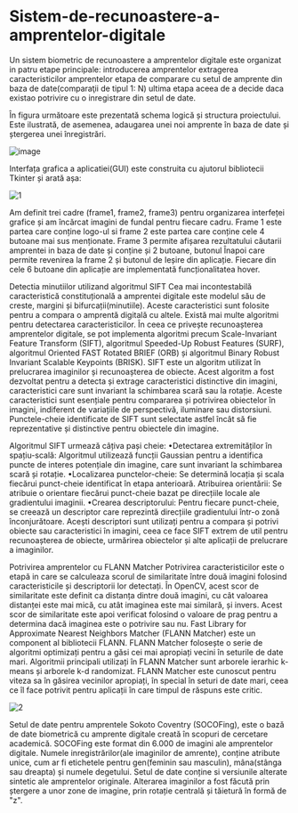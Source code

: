 # Sistem-de-recunoastere-a-amprentelor-digitale
Un sistem biometric de recunoastere a amprentelor digitale este organizat in patru etape principale: 
introducerea amprentelor
extragerea caracteristicilor amprentelor
etapa de comparare cu setul de amprente din baza de date(comparaţii de tipul 1: N)
ultima etapa aceea de a decide daca existao potrivire cu o inregistrare din setul de date. 

În figura următoare este prezentată schema logică și structura proiectului. Este ilustrată, de asemenea,
adaugarea unei noi amprente în baza de date și ștergerea unei înregistrări.

![image](https://github.com/ddaci/Recunoastere_amprenta_digitala/assets/148542192/b6c8da89-8707-4525-b1e6-acb9a7b9af58)



Interfața grafica a aplicatiei(GUI) este construita cu ajutorul bibliotecii Tkinter și arată așa:

![1](https://github.com/ddaci/Recunoastere_amprenta_digitala/assets/148542192/69f31409-ada8-4967-bf18-71a3445c7dd7)


Am definit trei cadre (frame1, frame2, frame3) pentru organizarea interfeței grafice și am încărcat
imagini de fundal pentru fiecare cadru. Frame 1 este partea care conține logo-ul si frame 2 este 
partea care conține cele 4 butoane mai sus menționate. Frame 3 permite afișarea rezultatului căutarii
amprentei in baza de date și conține și 2 butoane, butonul Înapoi care permite revenirea la frame 2 
și butonul de Ieșire din aplicație. Fiecare din cele 6 butoane din aplicație are implementată funcționalitatea hover.

Detectia minutiilor utilizand algoritmul SIFT
Cea mai incontestabilă caracteristică constituțională a amprentei digitale este modelul său de creste,
margini și bifurcații(minutiile). Aceste caracteristici sunt folosite pentru a compara o amprentă
digitală cu altele. Există mai multe algoritmi pentru detectarea caracteristicilor. În ceea ce privește
recunoașterea amprentelor digitale, se pot  implementa algoritmi precum Scale-Invariant Feature Transform (SIFT),
algoritmul Speeded-Up Robust Features (SURF), algoritmul Oriented FAST Rotated BRIEF (ORB) și algoritmul 
Binary Robust Invariant Scalable Keypoints (BRISK).
SIFT este un algoritm utilizat în prelucrarea imaginilor și recunoașterea de obiecte. Acest algoritm 
a fost dezvoltat pentru a detecta și extrage caracteristici distinctive din imagini, caracteristici
care sunt invariant la schimbarea scară sau la rotație. Aceste caracteristici sunt esențiale pentru 
compararea și potrivirea obiectelor în imagini, indiferent de variațiile de perspectivă, iluminare 
sau distorsiuni. Punctele-cheie identificate de SIFT sunt selectate astfel încât să fie reprezentative 
și distinctive pentru obiectele din imagine. 

Algoritmul SIFT urmează câțiva pași cheie:
•Detectarea extremităților în spațiu-scală: Algoritmul utilizează funcții Gaussian pentru
a identifica puncte de interes potențiale din imagine, care sunt invariant la schimbarea scară și rotație.
•Localizarea punctelor-cheie: Se determină locația și scala fiecărui punct-cheie identificat în etapa 
anterioară. Atribuirea orientării: Se atribuie o orientare fiecărui punct-cheie bazat pe direcțiile locale 
ale gradientului imaginii.
•Crearea descriptorului: Pentru fiecare punct-cheie, se creează un descriptor care reprezintă direcțiile 
gradientului într-o zonă înconjurătoare. Acești descriptori sunt utilizați pentru a compara și potrivi obiecte 
sau caracteristici în imagini, ceea ce face SIFT extrem de util pentru recunoașterea de obiecte, urmărirea 
obiectelor și alte aplicații de prelucrare a imaginilor.

Potrivirea amprentelor cu FLANN Matcher
Potrivirea caracteristicilor este o etapă in care se calculeaza scorul de similaritate între două imagini
folosind caracteristicile și descriptorii lor detectați. În OpenCV, acest scor de similaritate este definit 
ca distanța dintre două imagini, cu cât valoarea distanței este mai mică, cu atât imaginea este mai similară,
și invers. Acest scor de similaritate este apoi verificat folosind o valoare de prag pentru a determina dacă 
imaginea este o potrivire sau nu.
Fast Library for Approximate Nearest Neighbors Matcher (FLANN Matcher) este un component al bibliotecii FLANN.
FLANN Matcher folosește o serie de algoritmi optimizați pentru a găsi cei mai apropiați vecini în seturile 
de date mari. Algoritmii principali utilizați în FLANN Matcher sunt arborele ierarhic k-means și arborele k-d randomizat. 
FLANN Matcher este cunoscut pentru viteza sa în găsirea vecinilor apropiați, în special în seturi de date mari,
ceea ce îl face potrivit pentru aplicații în care timpul de răspuns este critic.


![2](https://github.com/ddaci/Recunoastere_amprenta_digitala/assets/148542192/5dccf0c6-db21-4919-a33a-1e7a11581abe)

Setul de date pentru amprentele Sokoto Coventry (SOCOFing), este o bază de date biometrică cu amprente 
digitale creată în scopuri de cercetare academică.
SOCOFing este format din 6.000 de imagini ale amprentelor digitale. Numele inregistrărilor(ale imaginilor de amrente), 
conține atribute unice, cum ar fi etichetele pentru gen(feminin sau masculin), mâna(stânga sau dreapta) și numele degetului. 
Setul de date conține si versiunile alterate sintetic ale amprentelor originale. Alterarea imaginilor a fost 
făcută prin ștergere a unor zone de imagine, prin rotație centrală și tăietură în formă de "z".





